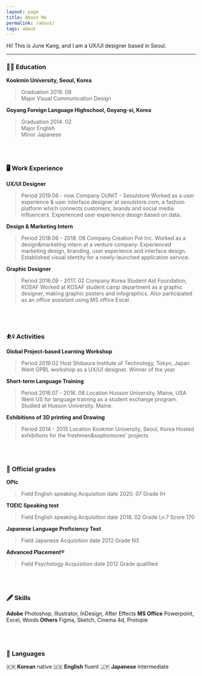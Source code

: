 ```yaml
---
layout: page
title: About Me
permalink: /about/
tags: about
---
```


Hi! This is June Kang, and I am a UX/UI designer based in Seoul.

---

### 🧑‍💻 **Education**

**Kookmin University, Seoul, Korea**

> Graduation 2019. 08 <br>
Major Visual Communication Design

**Goyang Foreign Language Highschool, Goyang-si, Korea**

> Graduation 2014. 02 <br>
Major English <br>
Minor Japanese

<br></br>

### 🖥 **Work Experience**

**UX/UI Designer**

> Period 2019.06 - now
Company DUNIT - Seoulstore
Worked as a user experience & user interface designer at seoulstore.com, a fashion platform which connects customers, brands and social media influencers. Experienced user experience design based on data.

**Design & Marketing Intern**

> Period 2018.06 - 2018. 08
Company Creation Pot Inc.
Worked as a design&marketing intern at a venture company. Experienced marketing design, branding, user experience and interface design. Established visual identity for a newly-launched application service.

**Graphic Designer**

> Period 2016.09 - 2017. 02
Company Korea Student Aid Foundation, KOSAF
Worked at KOSAF student camp department as a graphic designer, making graphic posters and infographics. Also participated as an office assistant using MS office Excel.

<br></br>

### ⛹️‍♀️ **Activities**

**Global Project-based Learning Workshop**

> Period 2019.02
Host Shibaura Institute of Technology, Tokyo, Japan
Went GPBL workshop as a UX/UI designer. Winner of the year

**Short-term Language Training**

> Period 2016.07 - 2016. 08
Location Husson University, Maine, USA
Went US for language training as a student exchange program. Studied at Husson University. Maine.

**Exhibitions of 3D printing and Drawing**

> Period 2014 - 2015
Location Kookmin University, Seoul, Korea
Hosted exhibitions for the freshmen&sophomores' projects

<br></br>

### 📒 **Official grades**

**OPIc**

> Field English speaking
Acquisition date 2020. 07
Grade IH

**TOEIC Speaking test**

> Field English speaking
Acquisition date 2018. 02
Grade Lv.7
Score 170

**Japanese Language Proficiency Test**

> Field Japanese
Acquisition date 2012
Grade N3

**Advanced Placement®**

> Field Psychology
Acquisition date 2012
Grade qualified

<br></br>

### 🖋 **Skills**

**Adobe** Photoshop, Illustrator, InDesign, After Effects
**MS Office** Powerpoint, Excel, Words
**Others** Figma, Sketch, Cinema 4d, Protopie

<br></br>

### 💬 **Languages**

🇰🇷 **Korean** native
🇺🇸 **English** fluent
🇯🇵 **Japanese** intermediate
